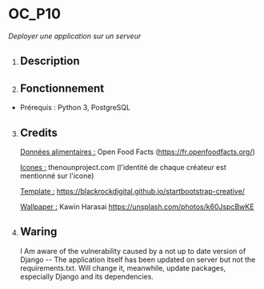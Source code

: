 # OC_P10
 *Deployer une application sur un serveur*

1. ## Description

2. ## Fonctionnement

- Prérequis : Python 3, PostgreSQL  

3. ## Credits

   <u>Données alimentaires :</u> Open Food Facts (https://fr.openfoodfacts.org/)

   <u>Icones :</u> thenounproject.com (l'identité de chaque créateur est mentionné sur l'icone)

   <u>Template :</u> https://blackrockdigital.github.io/startbootstrap-creative/

   <u>Wallpaper :</u> Kawin Harasai https://unsplash.com/photos/k60JspcBwKE

4. ## Waring

   I Am aware of the vulnerability caused by a not up to date version of Django -- The application itself has been updated on server but not the requirements.txt.
   Will change it, meanwhile, update packages, especially Django and its dependencies.
